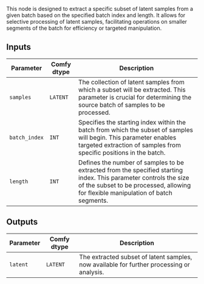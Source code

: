 
This node is designed to extract a specific subset of latent samples from a given batch based on the specified batch index and length. It allows for selective processing of latent samples, facilitating operations on smaller segments of the batch for efficiency or targeted manipulation.

## Inputs

| Parameter     | Comfy dtype | Description |
|---------------|-------------|-------------|
| `samples`     | `LATENT`    | The collection of latent samples from which a subset will be extracted. This parameter is crucial for determining the source batch of samples to be processed. |
| `batch_index` | `INT`       | Specifies the starting index within the batch from which the subset of samples will begin. This parameter enables targeted extraction of samples from specific positions in the batch. |
| `length`      | `INT`       | Defines the number of samples to be extracted from the specified starting index. This parameter controls the size of the subset to be processed, allowing for flexible manipulation of batch segments. |

## Outputs

| Parameter | Comfy dtype | Description |
|-----------|-------------|-------------|
| `latent`  | `LATENT`    | The extracted subset of latent samples, now available for further processing or analysis. |
